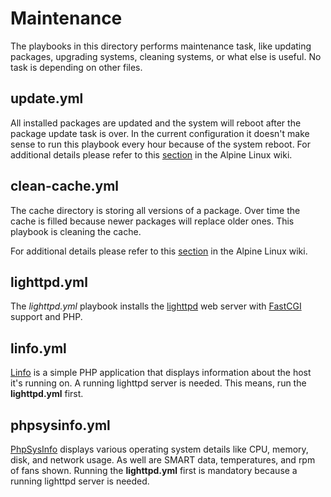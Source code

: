 # Maintenance

The playbooks in this directory performs maintenance task, like updating
packages, upgrading systems, cleaning systems, or what else is useful. No
task is depending on other files. 

## update.yml 
All installed packages are updated and the system will reboot after the package 
update task is over. In the current configuration it doesn't make sense to run
this playbook every hour because of the system reboot.
For additional details please refer to this [section](http://wiki.alpinelinux.org/wiki/Alpine_Linux_package_management#Upgrade_a_Running_System) in the Alpine Linux wiki.

## clean-cache.yml
The cache directory is storing all versions of a package. Over time the cache is filled
because newer packages will replace older ones. This playbook is cleaning the cache.

For additional details please refer to this [section](http://wiki.alpinelinux.org/wiki/Alpine_Linux_package_management#Delete_old_packages) in the Alpine Linux wiki.

## lighttpd.yml
The *lighttpd.yml* playbook installs the [lighttpd](http://www.lighttpd.net/) 
web server with [FastCGI](www.fastcgi.com/) support and PHP.

## linfo.yml
[Linfo](http://linfo.sourceforge.net/) is a simple PHP application that
displays information about the host it's running on. A running lighttpd server
is needed. This means, run the **lighttpd.yml** first.

## phpsysinfo.yml
[PhpSysInfo](http://rk4an.github.com/phpsysinfo/) displays various operating
system details like CPU, memory, disk, and network usage. As well are SMART
data, temperatures, and rpm of fans shown. Running the **lighttpd.yml** first
is mandatory because a running lighttpd server is needed.

